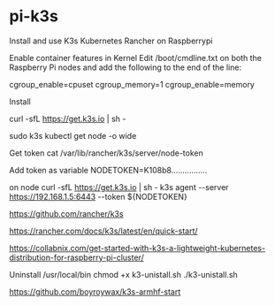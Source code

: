 # pi-k3s
Install and use K3s Kubernetes Rancher on Raspberrypi

Enable container features in Kernel
Edit /boot/cmdline.txt on both the Raspberry Pi nodes and add the following to the end of the line:

  cgroup_enable=cpuset cgroup_memory=1 cgroup_enable=memory

Install

   curl -sfL https://get.k3s.io | sh -
   
sudo k3s kubectl get node -o wide

Get token
cat /var/lib/rancher/k3s/server/node-token

Add token as variable
 NODETOKEN=K108b8................
 
 
 on node
 curl -sfL https://get.k3s.io | sh -
 k3s agent --server https://192.168.1.5:6443 --token ${NODETOKEN}
 
https://github.com/rancher/k3s

https://rancher.com/docs/k3s/latest/en/quick-start/

https://collabnix.com/get-started-with-k3s-a-lightweight-kubernetes-distribution-for-raspberry-pi-cluster/

Uninstall
/usr/local/bin
chmod +x k3-unistall.sh
./k3-unistall.sh

https://github.com/boyroywax/k3s-armhf-start

